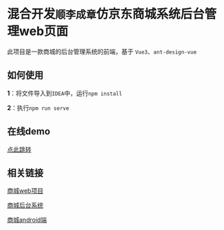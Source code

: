 # 混合开发`顺李成章`仿京东商城系统后台管理web页面
此项目是一款商城的后台管理系统的前端，基于 `Vue3`、`ant-design-vue`

## 如何使用

**1**：将文件导入到`IDEA`中，运行`npm install`

**2**：执行`npm run serve`


## 在线demo

[点此跳转](http://ligang666.top/left)

## 相关链接

[商城web项目](https://github.com/white-elephant-li/Vue-test)

[商城后台系统](https://github.com/white-elephant-li/springboot-test)

[商城android端](https://github.com/white-elephant-li/HybridAndroidNative)
